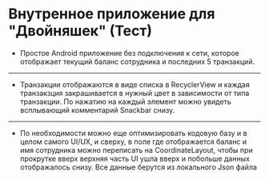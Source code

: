 # Внутренное приложение для "Двойняшек" (Тест) 

* Простое Android приложение без подключения к сети, которое отображает текущий баланс сотрудника и последних 5 транзакций.
***
* Транзакции отображаются в виде списка в RecyclerView и каждая транзакзция закрашивается в нужный цвет
в зависимости от типа транзакции. По нажатию на каждый элемент можно увидеть всплывающий комментарий 
 Snackbar снизу.
***
* По необходимости можно еще оптимизировать кодовую базу и в целом самого UI/UX, и сверху, в поле где 
отображается баланс и имя сотрудника можно переписать на CoordinateLayout, чтобы при прокрутке вверх
верхняя часть UI ушла вверх и побольше данных отображалось снизу. Все данные берутся из локального 
Json файла
